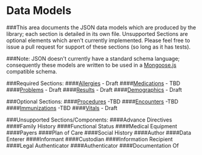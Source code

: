 # Data Models
###This area documents the JSON data models which are produced by the library; each section is detailed in its own file.  Unsupported Sections are optional elements which aren't currently implemented.  Please feel free to issue a pull request for support of these sections (so long as it has tests).

###Note:  JSON doesn't currently have a standard schema language; consequently these models are written to be used in a [Mongoose.js]("http://www.mongoosejs.com") compatible schema.

###Required Sections:
####[Allergies](sections/allergies.md) - Draft
####[Medications](sections/medications.md) - TBD
####[Problems](sections/problems.md) - Draft
####[Results](sections/results.md) - Draft
####[Demographics](sections/demographics.md) - Draft

###Optional Sections:
####[Procedures](sections/procedures.md) -TBD
####[Encounters](sections/encounters.md) -TBD
####[Immunizations](sections/immunizations.md) -TBD
####[Vitals](sections/vitals.md) - Draft

###Unsupported Sections/Components:
####Advance Directives
####Family History
####Functional Status
####Medical Equipment
####Payers
####Plan of Care
####Social History
####Author
####Data Enterer
####Informant
####Custodian
####Information Recipient
####Legal Authenticator
####Authenticator
####Documentation Of